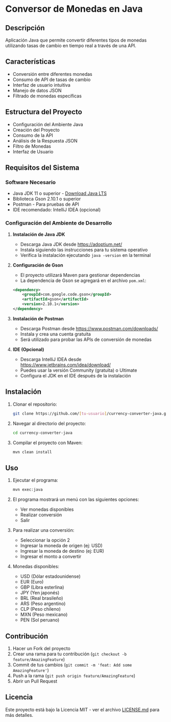 # Conversor de Monedas en Java

## Descripción

Aplicación Java que permite convertir diferentes tipos de monedas utilizando tasas de cambio en tiempo real a través de una API.

## Características

- Conversión entre diferentes monedas
- Consumo de API de tasas de cambio
- Interfaz de usuario intuitiva
- Manejo de datos JSON
- Filtrado de monedas específicas

## Estructura del Proyecto

- Configuración del Ambiente Java
- Creación del Proyecto
- Consumo de la API
- Análisis de la Respuesta JSON
- Filtro de Monedas
- Interfaz de Usuario

## Requisitos del Sistema

### Software Necesario

- Java JDK 11 o superior - [Download Java LTS](https://adoptium.net/)
- Biblioteca Gson 2.10.1 o superior
- Postman - Para pruebas de API
- IDE recomendado: IntelliJ IDEA (opcional)

### Configuración del Ambiente de Desarrollo

1. **Instalación de Java JDK**
   - Descarga Java JDK desde <https://adoptium.net/>
   - Instala siguiendo las instrucciones para tu sistema operativo
   - Verifica la instalación ejecutando `java -version` en la terminal

2. **Configuración de Gson**
   - El proyecto utilizará Maven para gestionar dependencias
   - La dependencia de Gson se agregará en el archivo `pom.xml`:

   ```xml
   <dependency>
       <groupId>com.google.code.gson</groupId>
       <artifactId>gson</artifactId>
       <version>2.10.1</version>
   </dependency>
   ```

3. **Instalación de Postman**
   - Descarga Postman desde <https://www.postman.com/downloads/>
   - Instala y crea una cuenta gratuita
   - Será utilizado para probar las APIs de conversión de monedas

4. **IDE (Opcional)**
   - Descarga IntelliJ IDEA desde <https://www.jetbrains.com/idea/download/>
   - Puedes usar la versión Community (gratuita) o Ultimate
   - Configura el JDK en el IDE después de la instalación

## Instalación

1. Clonar el repositorio:

   ```bash
   git clone https://github.com/[tu-usuario]/currency-converter-java.git
   ```

2. Navegar al directorio del proyecto:

   ```bash
   cd currency-converter-java
   ```

3. Compilar el proyecto con Maven:

   ```bash
   mvn clean install
   ```

## Uso

1. Ejecutar el programa:

   ```bash
   mvn exec:java
   ```

2. El programa mostrará un menú con las siguientes opciones:
   - Ver monedas disponibles
   - Realizar conversión
   - Salir

3. Para realizar una conversión:
   - Seleccionar la opción 2
   - Ingresar la moneda de origen (ej: USD)
   - Ingresar la moneda de destino (ej: EUR)
   - Ingresar el monto a convertir

4. Monedas disponibles:
   - USD (Dólar estadounidense)
   - EUR (Euro)
   - GBP (Libra esterlina)
   - JPY (Yen japonés)
   - BRL (Real brasileño)
   - ARS (Peso argentino)
   - CLP (Peso chileno)
   - MXN (Peso mexicano)
   - PEN (Sol peruano)

## Contribución

1. Hacer un Fork del proyecto
2. Crear una rama para tu contribución (`git checkout -b feature/AmazingFeature`)
3. Commit de tus cambios (`git commit -m 'feat: Add some AmazingFeature'`)
4. Push a la rama (`git push origin feature/AmazingFeature`)
5. Abrir un Pull Request

## Licencia

Este proyecto está bajo la Licencia MIT - ver el archivo [LICENSE.md](LICENSE.md) para más detalles.
